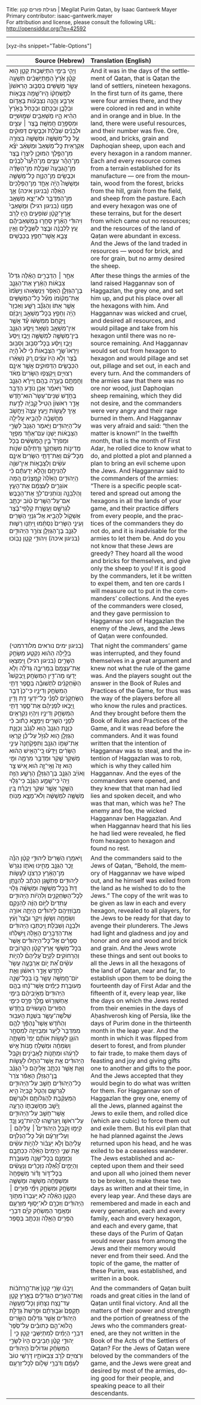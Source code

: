 <html>
<head></head>
<body>
Title: מגילת פורים קטן | Megilat Purim Qatan, by Isaac Gantwerk Mayer<br />
Primary contributor: isaac-gantwerk.mayer<br />
For attribution and license, please consult the following URL: <a href="http://opensiddur.org/?p=42592">http://opensiddur.org/?p=42592</a>
<p />
<hr />

[xyz-ihs snippet="Table-Options"]<table style="margin-left: auto; margin-right: auto;" class="draggable">
<thead><tr><th id="x" style="text-align: right;">Source (Hebrew)</th><th style="text-align: left;">Translation (English)</th></tr></thead>
<tbody>
<tr><td style="vertical-align:top;">
<div class="qriyah" lang="he">
וַיְהִ֛י בִּימֵ֖י הִתְיַשְּׁב֣וּת קָטָ֑ן ה֣וּא קָטָ֗ן אֶ֙רֶץ֙ הַמִּ֣תְיַשְּׁבִ֔ים תִּשְׁעָ֥ה עָשָׂ֖ר מְשֻׁשִּֽׁים׃ בַּסִּבּ֤וּב הָרִאשׁוֹן֙ לְמִ֣שְׁחָק֔וֹ הָֽיוּ־שָׁ֖מָּה צְבָא֣וֹת אַרְבַּ֑ע וְהֵ֣נָּה נִצְבָּע֗וֹת בֶּאֱד֧וֹם וּבְלָבָ֛ן וּבְכָתֹ֖ם וּבְכָחֹֽל׃ בָּאָ֙רֶץ֙ הַהִ֔יא הָ֛יוּ מַשְׁאַבִּ֖ים שִׁמּ֣וּשִׁיִּ֑ים וּמִסְפָּרָ֖ם חֲמִשָּֽׁה׃ בֶּ֣צֶר ׀ עֵצִ֣ים וּלְבֵנִ֗ים שִׁבֹּ֙לֶת֙ וּכְבָשִׂ֣ים דְּפוּקִ֔ים עַ֛ל כׇּל־מְשֻׁשֶּׁ֥ה וּמְשֻׁשֶּׁ֖ה בְּצוּרָ֥ה אַקְרָאִֽית׃ כׇּל־מַשְׁאַב֙ וּמַשְׁאַ֔ב יֹצֵ֕א מִן־הַפֶּ֖לֶךְ הַמּוּכָ֥ן לְיִצְר֑וֹ בֶּ֣צֶר מִן־הָהָ֡ר עֵצִ֣ים מִן־הַיַּ֩עַר֩ לְבֵנִ֨ים מִן־הַ֤גִּבְעָה֙ שִׁבֹּ֣לֶת מִן־הַשָּׂדֶ֔ה וּכְבָשִׂ֖ים מִן־הַנָּוֶֽה׃ כׇּל־מְשֻׁשֶּׁ֣ה וּמְשֻׁשֶּׁה֩ הָיָ֨ה אֶחָ֤ד מִן־הַפְּלָכִים֙ הָאֵ֔לֶּה <span class="instruction">(בניגון איכה)</span> אַ֧ךְ מִן־הַמִּדְבָּ֛ר לֹא־יֵצֵ֥א מַשְׁאַ֖ב מִמֶּ֑נּוּ <span class="instruction">(בניגון רגיל)</span> וּמַשְׁאַבֵּי֙ אֶ֣רֶץ־קָטָ֔ן שׁוֹפְעִ֥ים הָי֖וּ לָרֹֽב׃ וִיהוּדִ֨י הָאָ֜רֶץ סָחֲר֣וּ בְּמַשְׁאַבֵּיהֶ֗ם עֵ֚ץ לַלְּבֵנָ֔ה וּבֶ֖צֶר לַשִּׁבֳּלִ֑ים וְאֵ֥ין צָבָ֖א אֲשֶׁר־חָפֵ֥ץ בַּכְּבָשִֽׁים׃ 
</div></td>

<td style="vertical-align:top;">
<div class="english" lang="en">
And it was in the days of the settlement of Qaṭan, that is Qaṭan the land of settlers, nineteen hexagons. In the first turn of its game, there were four armies there, and they were colored in red and in white and in orange and in blue. In the land, there were useful resources, and their number was five. Ore, wood, and bricks, grain and Daphoqian sheep, upon each and every hexagon in a random manner. Each and every resource comes from a terrain established for its manufacture — ore from the mountain, wood from the forest, bricks from the hill, grain from the field, and sheep from the pasture. Each and every hexagon was one of these terrains, but for the desert from which came out no resources; and the resources of the land of Qaṭan were abundant in excess. And the Jews of the land traded in resources — wood for brick, and ore for grain, but no army desired the sheep.
</div></td></tr>


<tr><td style="vertical-align:top;">
<div class="qriyah" lang="he">
אַחַ֣ר ׀ הַדְּבָרִ֣ים הָאֵ֗לֶּה גִּדְּלוּ֩ צִבְא֨וֹת הָאָ֜רֶץ אֶת־הַגַּנָּ֧ב בֶּן־הַגַּזְלָ֛ן הָאָפֹ֖ר וַיְנַשְּׂא֑וּהוּ וַיָּשִׂ֙מוּ֙ אֶת־מְק֔וֹמוֹ מֵעַ֕ל כׇּל־הַמְּשֻׁשִּׁ֖ים אֲשֶׁ֥ר אִֽתּוֹ׃ וְהַגַּנָּ֞ב רָשָׁ֤ע וְאַכְזָר֙ הָיָ֔ה וְחָפֵ֖ץ בְּכׇל־מַשְׁאַ֑ב וַֽיִּבְּזֵ֨ם וַ֤יִּקָּחֵם֙ מִמְּשֻׁשּׁ֔וֹ עַ֕ד אֲשֶׁ֥ר אֵין־מַשְׁאַ֖ב נִשְׁאָֽר׃ וַֽיִּסַּ֥ע הַגַּנָּ֖ב בֵּין־מְשֻׁשֶּׁ֣ה לִמְשֻׁשֶּׁ֑ה וַיִּ֤בֶז וַֽיִּסַּע֙ וַיִּ֣בֶז וַֽיִּסַּ֔ע בְּכׇל־סִבּ֖וּב וְסִבּֽוּב׃ וַיִּרְאוּ֮ שָׂרֵ֣י הַצְּבָאוֹת֒ כִּ֗י לֹא֩ הָ֨יָה בֶּ֜צֶר וְלֹ֤א הָיוּ֙ עֵצִ֔ים רַ֚ק נִשְׁאָ֔רוּ הַכְּבָשִׂ֧ים הַדְּפוּקִ֛ים אֲשֶׁ֥ר אֵינָ֖ם רְצוּיִ֑ים וַֽיִּקְצְפ֤וּ הַשָּׂרִים֙ מְאֹ֔ד וַחֲמָתָ֖ם בָּעֲרָ֥ה בָהֶֽם׃ וַֽיִּירָ֨א הַגַּנָּ֤ב מְאֹד֙ וַיֹּאמַ֔ר אָכֵ֖ן נוֹדַ֥ע הַדָּבָֽר׃ בְּחֹ֣דֶשׁ שְׁנֵים־עָשָׂר֮ הוּא־חֹ֣דֶשׁ אֲדָ֣ר רִאשׁוֹן֒ הֵטִיל֙ קֻ֣בִּיָּ֔ה לָדַ֖עַת אֵ֣יךְ לַעֲשׂ֑וֹת וַיַּ֤עַץ עֵצָה֙ וַיַּחֲשֹׁ֣ב מַחֲשָׁבָ֔ה לְהָבִ֥יא עֲלִילָ֖ה עַל־הַיְּהוּדִֽים׃ וַיֹּ֤אמֶר הַגַּנָּב֙ לְשָׂרֵ֣י הַצְּבָא֔וֹת יֶשְׁנ֣וֹ עַם־אֶחָ֗ד מְפֻזָּ֤ר וּמְפֹרָד֙ בֵּ֣ין הַ֣מְשֻׁשִּׁ֔ים בְּכֹ֖ל מְדִינ֣וֹת מִשְׂחָקֶ֑ךָ וְדָתֵיהֶ֞ם שֹׁנ֣וֹת מִכׇּל־עָ֗ם וְאֶת־דָּתֵ֤י הַשָּׂרִים֙ אֵינָ֣ם עֹשִׂ֔ים וְלַצְבָא֥וֹת אֵין־שֹׁוֶ֖ה לְהַנִּיחָֽם׃ וַהֲלֹ֣א יְדַעְתֶּ֗ם כִּ֨י הַֽיְּהוּדִ֤ים הָאֵ֙לֶּה֙ קַ֣מְצָנִ֔ים הֵ֚מָּה אוֹגְרִ֣ים לְעַצְמָ֔ם אֶת־הָעֵ֖ץ וְהַלְּבֵנָ֑ה וְנוֹתְנִים־לְךָ֖ אֶת־הַכֶּֽבֶשׂ׃ אִם־עַל־הַשָּׁרִים֙ ט֔וֹב יִכָּתֵ֖ב לְגַרְשָׁ֑ם וַעֲשֶׂ֣רֶת קְלָפֵי־בֶּ֗צֶר אֶשְׁק͏֛וֹל לְהָבִ֖יא אֶל־גִּנְזֵ֥י הַשָּׁרִֽים׃ וְעֵינֵ֤י הַשָּׂרִים֙ נִסְתָּ֔מוּ וַֽיִּתְּנ֥וּ רְשׁ֛וּת לַגַּנָּ֥ב בֶּן־הַגַּזְלָ֖ן צוֹרֵ֣ר הַיְּהוּדִ֑ים <span class="instruction">(בניגון איכה)</span> וִיהוּדֵ֥י קָטָ֖ן נָבֽוֹכוּ׃
</div></td>

<td style="vertical-align:top;">
<div class="english" lang="en">
After these things the armies of the land raised Haggannav son of Haggazlan, the grey one, and set him up, and put his place over all the hexagons with him. And Haggannav was wicked and cruel, and desired all resources, and would pillage and take from his hexagon until there was no resource remaining. And Haggannav would set out from hexagon to hexagon and would pillage and set out, pillage and set out, in each and every turn. And the commanders of the armies saw that there was no ore nor wood, just Daphoqian sheep remaining, which they did not desire, and the commanders were very angry and their rage burned in them. And Haggannav was very afraid and said: “then the matter is known!” In the twelfth month, that is the month of First Adar, he rolled dice to know what to do, and plotted a plot and planned a plan to bring an evil scheme upon the Jews. And Haggannav said to the commanders of the armies: “There is a specific people scattered and spread out among the hexagons in all the lands of your game, and their practice differs from every people, and the practices of the commanders they do not do, and it is inadvisable for the armies to let them be. And do you not know that these Jews are greedy? They hoard all the wood and bricks for themselves, and give only the sheep to you! If it is good by the commanders, let it be written to expel them, and ten ore cards I will measure out to put in the commanders’ collections. And the eyes of the commanders were closed, and they gave permission to Haggannav son of Haggazlan the enemy of the Jews, and the Jews of Qaṭan were confounded.
</div></td></tr>


<tr><td style="vertical-align:top;">
<div class="qriyah" lang="he">
<span class="instruction">(בניגון ימים נוראים מלודרמטי)</span> בַּלַּ֣יְלָה הַה֔וּא נִקְטָ֖ע מִשְׂחַ֣ק הַשָּׁרִ֑ים <span class="instruction">(בניגון רגיל)</span> וַֽיִּמְצְא֤וּ אֶת־עַצְמָם֙ בִּמְרִיבָ֣ה גְּדֹלָ֔ה וְלֹ֧א יָדְע֛וּ מָה־דִּ֖ין הַמִּשְׂחָֽק׃ וַֽיְבַקְשׁוּ֩ הַשַּׂ֨חְקָנִ֜ים לִתְשׁוּבָ֗ה בְּסֵ֛פֶר דָּתֵ֥י הַמִּשְׂחָ֖ק וְדִינָ֑יו כִּי־כֵן֙ דְּבַ֣ר הַשַּׂחְקָנִ֔ים לִפְנֵ֕י כׇּל־יֹדְעֵ֖י דָּ֥ת וָדִֽין׃ וַֽיָּבֹ֣אוּ לִפְנֵיהֶ֗ם אֶת־סֵ֛פֶר דָּתִ֥י הַמִּשְׂחָ֖ק וְדִינָ֑יו וַיִּהְי֥וּ נִקְרָאִ֖ים לִפְנֵ֥י הַשָּׁרִֽים׃ וַיִּמָּצֵ֣א כָת֗וּב כִּ֨י כַּוָּנַ֤ת הַגַּנָּב֙ ה֣וּא לִגְנֹ֔ב וְכַוָּנַ֥ת הַגַּזְלָ֖ן ה֣וּא לִגְזֹ֑ל עַל־כֵּ֕ן קָרְא֥וּ אֶת־שְׁמ֖וֹ הַגַּנָּֽב׃ וַתִּפָּקַ֙חְנָה֙ עֵינֵ֣י הַשָּׂרִ֔ים וַיֵּדְע֗וּ כִּ֚י־הָאִ֣ישׁ הַה֔וּא מְשַׁקֵּ֥ר שֶׁ֖קֶר וּמְדַבֵּ֣ר מִרְמָ֑ה וּמִ֣י ה֥וּא זֶה֙ וְאֵֽי־זֶ֣ה ה֔וּא אִ֚ישׁ צַ֣ר וְאוֹיֵ֔ב הַגַּנָּ֥ב בֶּן־הַגַּזְלָ֖ן הָרָשָׁ֥ע הַזֶּֽה׃ וַיְהִי֙ כִּי־שָׁמַ֣ע הַגַּנָּ֔ב כִּי־גָּל֥וּי הַשֶּׁ֖קֶר אֲשֶׁ֣ר שִׁקֵּ֑ר וַיִּבְרַ֗ח בֵּ֚ין מְשֻׁשֶּׁ֣ה לִמְשֻׁשֶּׁ֔ה וְלֹא־מָצָ֖א מָנֽוֹחַ׃
</div></td>

<td style="vertical-align:top;">
<div class="english" lang="en">
That night the commanders’ game was interrupted, and they found themselves in a great argument and knew not what the rule of the game was. And the players sought out the answer in the Book of Rules and Practices of the Game, for thus was the way of the players before all who know the rules and practices. And they brought before them the Book of Rules and Practices of the Game, and it was read before the commanders. And it was found written that the intention of Haggannav was to steal, and the intention of Haggazlan was to rob, which is why they called him Haggannav. And the eyes of the commanders were opened, and they knew that that man had lied lies and spoken deceit, and who was that man, which was he? The enemy and foe, the wicked Haggannav ben Haggazlan. And when Haggannav heard that his lies he had lied were revealed, he fled from hexagon to hexagon and found no rest.
</div></td></tr>


<tr><td style="vertical-align:top;">
<div class="qriyah" lang="he">
וַֽיֹּאמְר֤וּ הַשָּׁרִים֙ לִיהוּדֵ֣י קָטָ֔ן הִנֵּ֕ה זֵ֥כֶר הַגַּנָּ֖ב מָחִ֑ינוּ וְאֹת֤וֹ נִגְרָשׁ֙ מִן־הָאָ֔רֶץ כִּרְצֹנ֖וֹ לַעֲשׂ֥וֹת לַיְּהוּדִֽים׃ פַּתְשֶׁ֣גֶן הַכְּתָ֗ב לְהִנָּ֤תֵֽן דָּת֙ בְּכׇל־מְשֻׁשֶּׁ֣ה וּמְשֻׁשֶּׁ֔ה גָּל֖וּי לְכׇל־הַשַּׂחְקָנִ֑ים וְלִהְי֨וֹת הַיְּהוּדִ֤ים עֲתִדִים֙ לַיּ֣וֹם הַזֶּ֔ה לְהִנָּקֵ֖ם מִבּ֖וֹזְזֵיהֶֽם׃ לַיְּהוּדִ֕ים הָיְתָ֛ה אוֹרָ֥ה וְשִׂמְחָ֖ה וְשָׂשֹׂ֣ן וִיקָ֑ר וּבֶ֙צֶר֙ וָעֵ֔ץ וּלְבֵנָ֖ה וְשִׁבֹּֽלֶת׃ וַֽיִּכְתְּב֣וּ הַיְּהוּדִ֔ים אֶת־הַדְּבָרִ֖ים הָאֵ֑לֶּה וַֽיִּשְׁלְח֨וּ סְפָרִ֜ים אֶל־כׇּל־הַיְּהוּדִ֗ים אֲשֶׁר֙ בּכׇל־מְשֻּׁשֵׁ֣י אֶֽרֶץ־קָטָ֔ן הַקְּרוֹבִ֖ים וְהָרְחוֹקִֽים׃ לְקַיֵּם֮ עֲלֵיהֶם֒ לִהְי֣וֹת עֹשִׂ֗ים אֵ֠ת י֣וֹם אַרְבָּעָ֤ה עָשָׂר֙ לְחֹ֣דֶשׁ אֲדָ֣ר רִאשׁ֔וֹן וְאֵ֛ת יוֹם־חֲמִשָּׁ֥ה עָשָׂ֖ר בּ֑וֹ בְּכׇל־שָׁנָ֖ה מְעוּבָּֽרֶת׃ כַּיָּמִ֗ים אֲשֶׁר־נָ֨חוּ בָהֶ֤ם הַיְּהוּדִים֙ מֵאֹ֣יְבֵיהֶ֔ם בִּימֵ֥י אֲחַשְׁוֵר֖וֹשׁ מֶ֣לֶךְ פָּרָ֑ס כִּימֵ֤י הַפּוּרִים֙ הָעֲשׂוּיִ֔ים בַּחֹ֥דֶשׁ שְׁלֹשָׁה־עָשָׂ֖ר בִּשְׁנַ֥ת הָעִבּֽוּר׃ וְהַחֹ֗דֶשׁ אֲשֶׁר֩ נֶהְפַּ֨ךְ לָהֶ֤ם מִמִּדְבָּר֙ לַיַּ֔עַר וּמִבְּזִיזָ֖ה לְמִסְחָ֣ר הוֹגֵ֑ן לַעֲשׂ֣וֹת אוֹתָ֗ם יְמֵי֙ מִשְׁתֶּ֣ה וְשִׂמְחָ֔ה וּמִשְׁלֹ֤חַ מָנוֹת֙ אִ֣ישׁ לְרֵעֵ֔הוּ וּמַתָּנ֖וֹת לָֽאֶבְיֹנִֽים׃ וְקִבֵּל֙ הַיְּהוּדִ֔ים אֵ֥ת אֲשֶׁר־הֵחֵ֖לּוּ לַעֲשׂ֑וֹת וְאֵ֛ת אֲשֶׁ֥ר נִכְתָּ֖ב אֲלֵיהֶֽם׃ כִּי֩ הָגָּנַּ֨ב בֶּֽן־הַגַּזְלָ֜ן הָאָפֹ֗ר צֹרֵר֙ כׇּל־הַיְּהוּדִ֔ים חָשַׁ֥ב עַל־הַיְּהוּדִ֖ים לְגַרְשָׁ֑ם וְהֵטִ֥ל קֻבִּיָּה֙ הִ֣יא הַמְעֻקֶּ֔בֶת לְהַגְלוֹתָ֖ם וּלְגַרְשָֽׁם׃ וַֽיָ֨שׇׁב מַחֲשַׁבְתּ֧וֹ הָרָעָ֛ה אֲשֶׁר־חָשַׁ֥ב עַל־הַיְּהוּדִ֖ים עַל־רֹאשׁ֑וֹ וַֽיִּגְרְשֻׁ֖הוּ לִֽהְיוֹת־נָ֥ע וָנָֽד׃ קִיְּמ֣וּ וְקִבְּלֻ֣ הַיְּהוּדִים֩ ׀ עֲלֵיהֶ֨ם ׀ וְעַל־זַרְעָ֜ם וְעַ֨ל כׇּל־הַנִּלְוִ֤ים עֲלֵיהֶם֙ וְלֹ֣א יַעֲב֔וֹר לִהְי֣וֹת עֹשִׂ֗ים אֵ֣ת שְׁנֵ֤י הַיָּמִים֙ הָאֵ֔לֶּה כִּכְתָבָ֖ם וְכִזְמַנָּ֑ם בְּכׇל־שָׁנָ֖ה מְעוּבָּֽרֶת׃ וְהַיָּמִ֣ים הָ֠אֵ֠לֶּה נִזְכָּרִ֨ים וְנַעֲשִׂ֜ים בְּכׇל־דּ֣וֹר וָד֗וֹר מִשְׁפָּחָה֙ וּמִשְׁפָּחָ֔ה מְשֻׁשֶּׁ֥ה וּמְשֻׁשֶּׁ֖ה וּמִשְׂחָ֣ק וּמִשְׂחָ֑ק וִימֵ֞י פֿוּרִ֣ים ׀ הַקָּטָ֣ן הָאֵ֗לֶּה לֹ֤א יַֽעַבְרוּ֙ מִתּ֣וֹךְ הַיְּהוּדִ֔ים וְזִכְרָ֖ם לֹא־יָס֥וּף מִזַּרְעָֽם׃ וּמַאֲמַ֣ר הַמִּשְׂחָ֔ק קִיַּ֕ם דִּבְרֵ֥י הַפֻּרִ֖ים הָאֵ֑לֶּה וְנִכְתָּ֖ב בַּסֵּֽפֶר׃ 
</div></td>

<td style="vertical-align:top;">
<div class="english" lang="en">
And the commanders said to the Jews of Qaṭan, “Behold, the memory of Haggannav we have wiped out, and he himself was exiled from the land as he wished to do to the Jews.” The copy of the writ was to be given as law in each and every hexagon, revealed to all players, for the Jews to be ready for that day to avenge their plunderers. The Jews had light and gladness and joy and honor and ore and wood and brick and grain. And the Jews wrote these things and sent out books to all the Jews in all the hexagons of the land of Qaṭan, near and far, to establish upon them to be doing the fourteenth day of First Adar and the fifteenth of it, every leap year, like the days on which the Jews rested from their enemies in the days of Aḥashverosh king of Persia, like the days of Purim done in the thirteenth month in the leap year. And the month in which it was flipped from desert to forest, and from plunder to fair trade, to make them days of feasting and joy and giving gifts one to another and gifts to the poor. And the Jews accepted that they would begin to do what was written for them. For Haggannav son of Haggazlan the grey one, enemy of all the Jews, planned against the Jews to exile them, and rolled dice (which are cubic) to force them out and exile them. But his evil plan that he had planned against the Jews returned upon his head, and he was exiled to be a ceaseless wanderer. The Jews established and accepted upon them and their seed and upon all who joined them never to be broken, to make these two days as written and at their time, in every leap year. And these days are remembered and made in each and every generation, each and every family, each and every hexagon, and each and every game, that these days of the Purim of Qaṭan would never pass from among the Jews and their memory would never end from their seed. And the topic of the game, the matter of these Purim, was established, and written in a book.
</div></td></tr>


<tr><td style="vertical-align:top;">
<div class="qriyah" lang="he">
וַֽיִּבְנ֨וּ שָׂרֵ֤י קָטָן֙ אֶת־הָ֣רְחֹב֔וֹת וְאֶת־הֶעָרִ֥ים הַגְּדֹלִ֖ים בְּאֶ֣רֶץ קָטָ֑ן עַד־נֵ֖צַח נִצָּחֽוֹן׃ וְכׇל־מַעֲשֵׂ֤ה תׇקְפָּם֙ וּגְב֣וּרָתָ֔ם וּפָרָשַׁת֙ גְּדֻלַּ֣ת הַיְּהוּדִ֔ים אֲשֶׁ֥ר גִּדְּל֖וּם הַשָּׂ֑רִים הֲלוֹא־הֵ֣ם כְּתוּבִ֗ים עַל־סֵ֙פֶר֙ דִּבְרֵ֣י הַיָּמִ֔ים לְמִתְיַשְּׁבֵ֖י קָטָֽן׃ כִּ֣י ׀ יְהוּדֵ֣י קָטָ֗ן חָבִיבִ֤ים הָיוּ֙ לְשָׂרֵ֣י הַמִּשְׂחָ֔ק וּגדוֹלִים֙ הַיְּהוּדִ֔ים וּרְצוּיִ֖ים לְרֹ֣ב צִבְאוֹתָ֑יו דֹּ֤רְשֵׁי טוֹב֙ לְעַמָּ֔ם וְדֹבְרֵ֥י שָׁל֖וֹם לְכׇל־זַרְעָֽם׃
</div></td>

<td style="vertical-align:top;">
<div class="english" lang="en">
And the commanders of Qaṭan built roads and great cities in the land of Qaṭan until final victory. And all the matters of their power and strength and the portion of greatness of the Jews who the commanders greatened, are they not written in the Book of the Acts of the Settlers of Qaṭan? For the Jews of Qaṭan were beloved by the commanders of the game, and the Jews were great and desired by most of the armies, doing good for their people, and speaking peace to all their descendants.
</div></td></tr>
</tbody></table>
</body>
</html>